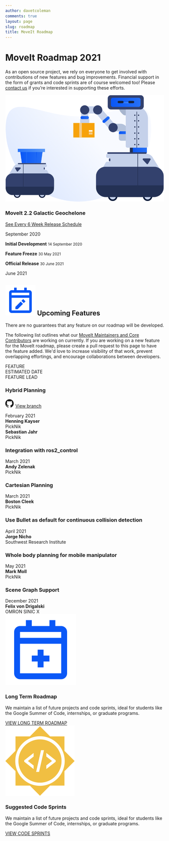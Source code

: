```yaml
---
author: davetcoleman
comments: true
layout: page
slug: roadmap
title: MoveIt Roadmap
---
```


<div class='row'>
  <div class='col-sm-12 col-lg-6'>
    <h1>MoveIt Roadmap 2021</h1>
    <p class="paragraph-big">
      As an open source project, we rely on everyone to get involved with contributions of new features and bug improvements. Financial support in the form of grants and code sprints are of course welcomed too! Please <a href="https://picknik.ai/connect/" target="_blank">contact us</a> if you’re interested in supporting these efforts.
    </p>
  </div>
  <div class='col-sm-12 col-lg-6'>
    <img style="max-width:100%" alt="Support" src="/assets/images/roadmap.png">
  </div>
</div>
<div class="row current-version roadmap-current-version">
  <div class='col-sm-12 time-line-wrappper time-line-wrapper-future'>
    <h3>MoveIt 2.2 Galactic Geochelone</h3>
    <a class="button button-transparent button-transparent__blue" href="/documentation/contributing/releases/">See Every 6 Week Release Schedule</a>
    <div class="time-line">
        <div class="time-line--orange" id="time-line--orange-2"></div>
        <div class="time-line--blue" id="time-line--blue-2"></div>
        <div class="time-line--red" id="time-line--red-2"></div>
    </div>
    <div class="time-line-content">
        <div class="time-line--info">
            <p>September 2020</p>
        </div>
        <div class="time-line--info">
            <span class="time-line-box time-line-box--blue"></span>
            <p>
                <strong class="color-blue">Initial Development</strong>
                <small>14 September 2020</small>
            </p>
        </div>
        <div class="time-line--info">
            <span class="time-line-box time-line-box--orange"></span>
            <p>
                <strong class="color-orange">Feature Freeze</strong>
                <small>30 May 2021</small>
            </p>
        </div>
        <div class="time-line--info">
            <span class="time-line-box time-line-box--red"></span>
            <p>
                <strong class="color-red">Official Release</strong>
                <small>30 June 2021</small>
            </p>
        </div>
        <div class="time-line--info">
            <p>June 2021</p>
        </div>
    </div>
  </div>
</div>
<div class='row roadmap-features'>
  <div class='col-sm-12 col-lg-12'>
    <h2>
      <span class="icon">
        <img alt="Calendar edit" src="/assets/images/icons/calendar_edit.svg">
      </span>
       Upcoming Features
    </h2>
    <span class="sub-title">There are no guarantees that any feature on our roadmap will be developed.</span>
    <p class="paragraph-big">
      The following list outlines what our <a href="/about/">MoveIt Maintainers and Core Contributors</a> are working on currently. If you are working on a new feature for the MoveIt roadmap, please create a pull request to this page to have the feature added. We'd love to increase visibility of that work, prevent overlapping effortings, and encourage collaborations between developers.
    </p>
  </div>
  <div class="release-versions">
    <div class="release-versions__header">
      <div class="release-versions__1">FEATURE</div>
      <div class="release-versions__2">ESTIMATED DATE</div>
      <div class="release-versions__3">FEATURE LEAD</div>
    </div>
    <div class="release-versions__body">
      <div class="release-versions__content">
        <div class="release-versions__1">
          <h3>Hybrid Planning</h3>
          <p>
            <span><img src="/assets/images/icons/git-black.svg"></span>
            <a href="https://github.com/ros-planning/moveit2/issues/300" target="_blank">View branch</a>
          </p>
        </div>
        <div class="release-versions__2">
          February 2021
        </div>
        <div class="release-versions__3">
          <div class="release-versions__divide">
            <strong>Henning Kayser</strong><br/>
            PickNik
          </div>
          <div class="release-versions__divide">
            <strong>Sebastian Jahr</strong><br/>
            PickNik
          </div>
        </div>
      </div>
      <div class="release-versions__content">
        <div class="release-versions__1">
          <h3>Integration with ros2_control</h3>
          <!-- <p>
            <span><img src="/assets/images/icons/git-black.svg"></span>
            <a href="/" target="_blank">View branch</a>
          </p> -->
        </div>
        <div class="release-versions__2">
          March 2021
        </div>
        <div class="release-versions__3">
          <strong>Andy Zelenak</strong><br/>
          PickNik
        </div>
      </div>
      <div class="release-versions__content">
        <div class="release-versions__1">
          <h3>Cartesian Planning</h3>
          <!-- <p>
            <span><img src="/assets/images/icons/git-black.svg"></span>
            <a href="/" target="_blank">View branch</a>
          </p> -->
        </div>
        <div class="release-versions__2">
          March 2021
        </div>
        <div class="release-versions__3">
          <strong>Boston Cleek</strong><br/>
          PickNik
        </div>
      </div>
      <div class="release-versions__content">
        <div class="release-versions__1">
          <h3>Use Bullet as default for continuous collision detection</h3>
          <!-- <p>
            <span><img src="/assets/images/icons/git-black.svg"></span>
            <a href="/" target="_blank">View branch</a>
          </p> -->
        </div>
        <div class="release-versions__2">
          April 2021
        </div>
        <div class="release-versions__3">
          <strong>Jorge Nicho</strong><br/>
          Southwest Research Institute
        </div>
      </div>
      <div class="release-versions__content">
        <div class="release-versions__1">
          <h3>Whole body planning for mobile manipulator</h3>
          <!-- <p>
            <span><img src="/assets/images/icons/git-black.svg"></span>
            <a href="/" target="_blank">View branch</a>
          </p> -->
        </div>
        <div class="release-versions__2">
          May 2021
        </div>
        <div class="release-versions__3">
          <strong>Mark Moll</strong><br/>
          PickNik
        </div>
      </div>
      <div class="release-versions__content">
        <div class="release-versions__1">
          <h3>Scene Graph Support</h3>
          <!-- <p>
            <span><img src="/assets/images/icons/git-black.svg"></span>
            <a href="/" target="_blank">View branch</a>
          </p> -->
        </div>
        <div class="release-versions__2">
          December 2021
        </div>
        <div class="release-versions__3">
          <strong>Felix von Drigalski</strong><br/>
          OMRON SINIC X
        </div>
      </div>
    </div>
  </div>
</div>
<div class='row roadmap-box'>
  <div class='col-sm-12 col-lg-2'>
    <img alt="Calendar plus" src="/assets/images/icons/calendar_plus.svg">
  </div>
  <div class='col-sm-12 col-lg-10'>
    <h3>Long Term Roadmap</h3>
    <p class="paragraph-big">
      We maintain a list of future projects and code sprints, ideal for students like the Google Summer of Code, internships, or graduate programs.
    </p>
    <a class="button button-transparent button-transparent__blue" href="/" target="_blank">VIEW LONG TERM ROADMAP</a>
  </div>
</div>
<div class='row roadmap-box'>
  <div class='col-sm-12 col-lg-2'>
    <img alt="Code" src="/assets/images/icons/code.svg">
  </div>
  <div class='col-sm-12 col-lg-10'>
    <h3>Suggested Code Sprints</h3>
    <p class="paragraph-big">
      We maintain a list of future projects and code sprints, ideal for students like the Google Summer of Code, internships, or graduate programs.
    </p>
    <a class="button button-transparent button-transparent__blue" href="/documentation/contributing/future_projects/" target="_blank">VIEW CODE SPRINTS</a>
  </div>
</div>
